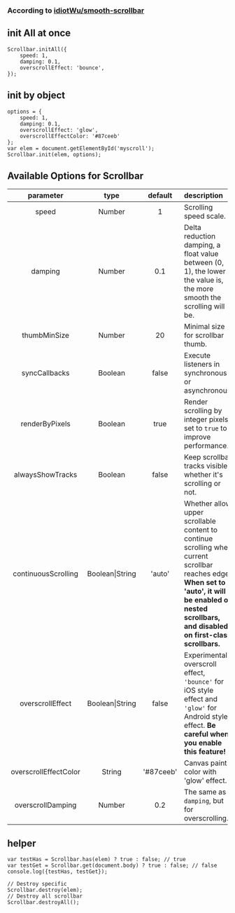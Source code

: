 ### According to [idiotWu/smooth-scrollbar](https://github.com/idiotWu/smooth-scrollbar/tree/7.x#demo)

## init All at once
```JS
Scrollbar.initAll({
    speed: 1,
    damping: 0.1,
    overscrollEffect: 'bounce',
});
```

## init by object
```JS
options = {
    speed: 1,
    damping: 0.1,
    overscrollEffect: 'glow',
    overscrollEffectColor: '#87ceeb'
};
var elem = document.getElementById('myscroll');
Scrollbar.init(elem, options);
```

## Available Options for Scrollbar

| parameter | type | default | description |
| :--------: | :--: | :-----: | :---------- |
| speed | Number | 1 | Scrolling speed scale.|
| damping | Number | 0.1 | Delta reduction damping, a float value between (0, 1), the lower the value is, the more smooth the scrolling will be. |
| thumbMinSize | Number | 20 | Minimal size for scrollbar thumb. |
| syncCallbacks | Boolean | false | Execute listeners in synchronous or asynchronous. |
| renderByPixels | Boolean | true | Render scrolling by integer pixels, set to `true` to improve performance. |
| alwaysShowTracks | Boolean | false | Keep scrollbar tracks visible whether it's scrolling or not. |
| continuousScrolling | Boolean\|String | 'auto' | Whether allow upper scrollable content to continue scrolling when current scrollbar reaches edge. **When set to 'auto', it will be enabled on nested scrollbars, and disabled on first-class scrollbars.** |
| overscrollEffect | Boolean\|String | false | Experimental overscroll effect, `'bounce'` for iOS style effect and `'glow'` for Android style effect. **Be careful when you enable this feature!** |
| overscrollEffectColor | String | '#87ceeb' | Canvas paint color with 'glow' effect. |
| overscrollDamping | Number | 0.2 | The same as `damping`, but for overscrolling. |

## helper
```JS
var testHas = Scrollbar.has(elem) ? true : false; // true
var testGet = Scrollbar.get(document.body) ? true : false; // false
console.log({testHas, testGet});

// Destroy specific
Scrollbar.destroy(elem);
// Destroy all scrollbar
Scrollbar.destroyAll();
```
